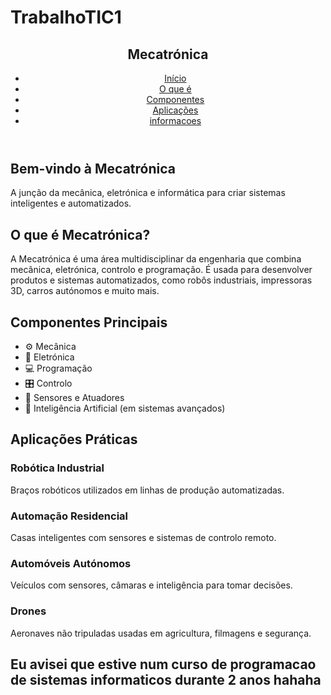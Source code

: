 # TrabalhoTIC1
<!DOCTYPE html>
<html lang="pt">
<head>
  <meta charset="UTF-8" />
  <meta name="viewport" content="width=device-width, initial-scale=1.0" />
  <title>Mecatrónica - Início</title>
</head>
<body class="bg-gray-100 text-gray-800">

  <!-- Navbar -->
  <header class="bg-blue-900 text-white p-4">
    <nav class="container mx-auto flex justify-between items-center">
      <h1 class="text-xl font-bold">Mecatrónica</h1>
      <ul class="flex space-x-6">
        <li><a href="#inicio" class="hover:underline">Início</a></li>
        <li><a href="#sobre" class="hover:underline">O que é</a></li>
        <li><a href="#componentes" class="hover:underline">Componentes</a></li>
        <li><a href="#aplicacoes" class="hover:underline">Aplicações</a></li>
        <li><a href="#informacoes" class="hover:underline">informacoes</a></li>
      </ul>
    </nav>
  </header>

  <!-- Início -->
  <section id="inicio" class="bg-white py-16 text-center">
    <h2 class="text-4xl font-bold mb-4">Bem-vindo à Mecatrónica</h2>
    <p class="text-lg max-w-2xl mx-auto">A junção da mecânica, eletrónica e informática para criar sistemas inteligentes e automatizados.</p>
  </section>

  <!-- O que é Mecatrónica -->
  <section id="sobre" class="py-16 bg-gray-100">
    <div class="container mx-auto px-4">
      <h2 class="text-3xl font-semibold mb-6">O que é Mecatrónica?</h2>
      <p class="text-lg leading-relaxed">
        A Mecatrónica é uma área multidisciplinar da engenharia que combina mecânica, eletrónica, controlo e programação. É usada para desenvolver produtos e sistemas automatizados, como robôs industriais, impressoras 3D, carros autónomos e muito mais.
      </p>
    </div>
  </section>

  <!-- Componentes da Mecatrónica -->
  <section id="componentes" class="py-16 bg-white">
    <div class="container mx-auto px-4">
      <h2 class="text-3xl font-semibold mb-6">Componentes Principais</h2>
      <ul class="grid md:grid-cols-2 lg:grid-cols-3 gap-6">
        <li class="bg-blue-100 p-4 rounded-xl shadow">⚙️ Mecânica</li>
        <li class="bg-blue-100 p-4 rounded-xl shadow">🔌 Eletrónica</li>
        <li class="bg-blue-100 p-4 rounded-xl shadow">💻 Programação</li>
        <li class="bg-blue-100 p-4 rounded-xl shadow">🎛️ Controlo</li>
        <li class="bg-blue-100 p-4 rounded-xl shadow">📡 Sensores e Atuadores</li>
        <li class="bg-blue-100 p-4 rounded-xl shadow">🤖 Inteligência Artificial (em sistemas avançados)</li>
      </ul>
    </div>
  </section>

  <!-- Aplicações Práticas -->
  <section id="aplicacoes" class="py-16 bg-gray-100">
    <div class="container mx-auto px-4">
      <h2 class="text-3xl font-semibold mb-6">Aplicações Práticas</h2>
      <div class="grid md:grid-cols-2 gap-6">
        <div class="bg-white p-6 rounded-xl shadow">
          <h3 class="text-xl font-bold mb-2">Robótica Industrial</h3>
          <p>Braços robóticos utilizados em linhas de produção automatizadas.</p>
        </div>
        <div class="bg-white p-6 rounded-xl shadow">
          <h3 class="text-xl font-bold mb-2">Automação Residencial</h3>
          <p>Casas inteligentes com sensores e sistemas de controlo remoto.</p>
        </div>
        <div class="bg-white p-6 rounded-xl shadow">
          <h3 class="text-xl font-bold mb-2">Automóveis Autónomos</h3>
          <p>Veículos com sensores, câmaras e inteligência para tomar decisões.</p>
        </div>
        <div class="bg-white p-6 rounded-xl shadow">
          <h3 class="text-xl font-bold mb-2">Drones</h3>
          <p>Aeronaves não tripuladas usadas em agricultura, filmagens e segurança.</p>
        </div>
      </div>
    </div>
  </section>

<h2 class="text-xl font-bold mb-2">Eu avisei que estive num curso de programacao de sistemas informaticos durante 2 anos hahaha </h2>

</body>
</html>
